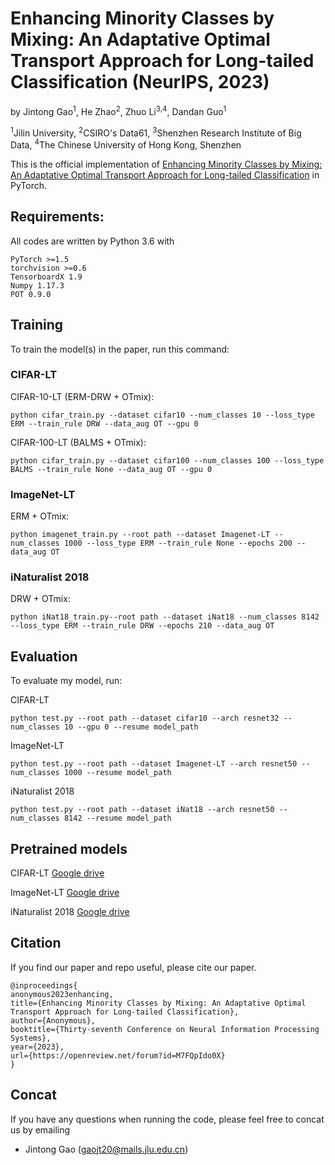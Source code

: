 # Enhancing Minority Classes by Mixing: An Adaptative Optimal Transport Approach for Long-tailed Classification (NeurIPS, 2023)

by Jintong Gao<sup>1</sup>, He Zhao<sup>2</sup>, Zhuo Li<sup>3,4</sup>, Dandan Guo<sup>1</sup>

<sup>1</sup>Jilin University, <sup>2</sup>CSIRO's Data61, <sup>3</sup>Shenzhen Research Institute of Big Data, <sup>4</sup>The Chinese University of Hong Kong, Shenzhen

This is the official implementation of [Enhancing Minority Classes by Mixing: An Adaptative Optimal Transport Approach for Long-tailed Classification](https://openreview.net/forum?id=M7FQpIdo0X&noteId=a0mlRwgug6) in PyTorch.

## Requirements:

All codes are written by Python 3.6 with 

```
PyTorch >=1.5
torchvision >=0.6
TensorboardX 1.9
Numpy 1.17.3
POT 0.9.0
```

## Training

To train the model(s) in the paper, run this command:

### CIFAR-LT

CIFAR-10-LT (ERM-DRW + OTmix):

```
python cifar_train.py --dataset cifar10 --num_classes 10 --loss_type ERM --train_rule DRW --data_aug OT --gpu 0
```

CIFAR-100-LT (BALMS + OTmix):

```
python cifar_train.py --dataset cifar100 --num_classes 100 --loss_type BALMS --train_rule None --data_aug OT --gpu 0
```
### ImageNet-LT

ERM + OTmix:

```
python imagenet_train.py --root path --dataset Imagenet-LT --num_classes 1000 --loss_type ERM --train_rule None --epochs 200 --data_aug OT
```

### iNaturalist 2018

DRW + OTmix:

```
python iNat18_train.py--root path --dataset iNat18 --num_classes 8142 --loss_type ERM --train_rule DRW --epochs 210 --data_aug OT
```

## Evaluation

To evaluate my model, run:

CIFAR-LT
```
python test.py --root path --dataset cifar10 --arch resnet32 --num_classes 10 --gpu 0 --resume model_path
```

ImageNet-LT

```
python test.py --root path --dataset Imagenet-LT --arch resnet50 --num_classes 1000 --resume model_path
```

iNaturalist 2018

```
python test.py --root path --dataset iNat18 --arch resnet50 --num_classes 8142 --resume model_path
```

## Pretrained models

CIFAR-LT [Google drive](https://drive.google.com/drive/folders/1gXtHw-LHDOzywzsyVzYny6ghwK95n_gT/)

ImageNet-LT [Google drive](https://drive.google.com/drive/folders/11WfAI0Epo3Bus37hTeAwBCyhSUzjHEA_)

iNaturalist 2018 [Google drive](https://drive.google.com/drive/folders/1AarCBLI8JHaLGDMGZnvEBPBnmiIogiwD/)

## Citation

If you find our paper and repo useful, please cite our paper.

```
@inproceedings{
anonymous2023enhancing,
title={Enhancing Minority Classes by Mixing: An Adaptative Optimal Transport Approach for Long-tailed Classification},
author={Anonymous},
booktitle={Thirty-seventh Conference on Neural Information Processing Systems},
year={2023},
url={https://openreview.net/forum?id=M7FQpIdo0X}
}
```

## Concat

If you have any questions when running the code, please feel free to concat us by emailing

+ Jintong Gao ([gaojt20@mails.jlu.edu.cn](mailto:gaojt20.mails.jlu.edu.cn))
